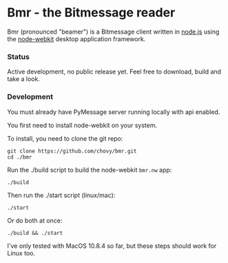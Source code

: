 Bmr - the Bitmessage reader
===

Bmr (pronounced "beamer") is a Bitmessage client written in [node.js](http://nodejs.org) using the [node-webkit](https://github.com/rogerwang/node-webkit/) desktop application framework.

### Status

Active development, no public release yet. Feel free to download, build and take a look.

### Development

You must already have PyMessage server running locally with api enabled.

You first need to install node-webkit on your system.

To install, you need to clone the git repo:

    git clone https://github.com/chovy/bmr.git
    cd ./bmr

Run the ./build script to build the node-webkit `bmr.nw` app:

    ./build

Then run the ./start script (linux/mac):

    ./start

Or do both at once:

    ./build && ./start

I've only tested with MacOS 10.8.4 so far, but these steps should work for Linux too.

